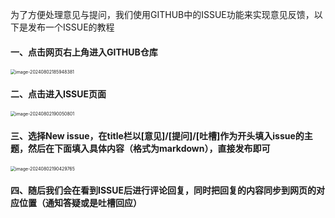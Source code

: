 为了方便处理意见与提问，我们使用GITHUB中的ISSUE功能来实现意见反馈，以下是发布一个ISSUE的教程

#### 一、点击网页右上角进入GITHUB仓库

<img src="C:\Users\hao\Desktop\CSSU\home\docs\意见反馈\image-20240802185948381.png" alt="image-20240802185948381" style="zoom:50%;" />



#### 二、点击进入ISSUE页面

<img src="C:\Users\hao\Desktop\CSSU\home\docs\意见反馈\image-20240802190050801.png" alt="image-20240802190050801" style="zoom:50%;" />



#### 三、选择New issue，在title栏以[意见]/[提问]/[吐槽]作为开头填入issue的主题，然后在下面填入具体内容（格式为markdown），直接发布即可

<img src="C:\Users\hao\Desktop\CSSU\home\docs\意见反馈\image-20240802190429765.png" alt="image-20240802190429765" style="zoom:50%;" />



#### 四、随后我们会在看到ISSUE后进行评论回复，同时把回复的内容同步到网页的对应位置（通知答疑或是吐槽回应）